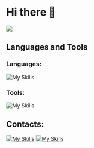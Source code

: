 # Hi there 👋
<img src="https://komarev.com/ghpvc/?username=SVcheburator&style=for-the-badge">

## Languages and Tools
### Languages:
![My Skills](https://skillicons.dev/icons?i=python,html,css)

### Tools:
![My Skills](https://skillicons.dev/icons?i=github,vscode,stackoverflow)

## Contacts:
[![My Skills](https://skillicons.dev/icons?i=discord)](https://discord.com/users/CHEBURATOR#3764/)
[![My Skills](https://skillicons.dev/icons?i=instagram)](https://www.instagram.com/danylenko_sasha/)
